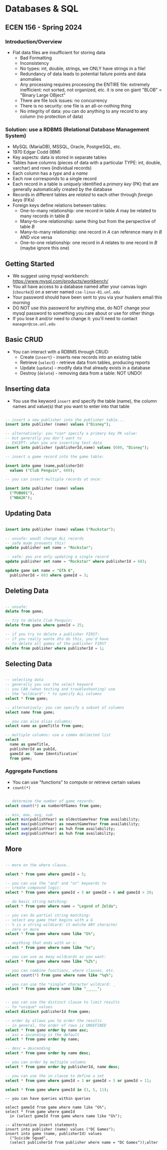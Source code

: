 # Databases & SQL
## ECEN 156 - Spring 2024

### Introduction/Overview

* Flat data files are insufficient for storing data
  * Bad Formatting
  * Inconsistency
  * No types: int, double, strings, we ONLY have strings in a file!
  * Redundancy of data leads to potential failure points and data anomalies
  * Any processing requires processing the ENTIRE file: extremely inefficient: not sorted, not organized, etc. it is one on giant "BLOB" = "Binary Large OBject"
  * There are file lock issues: no concurrency
  * There is no security: one file is an all-or-nothing thing
  * No integrity of data: you can do anything to any record to any column (no protection of data)

### Solution: use a RDBMS (Relational Database Management System)

* MySQL (MariaDB), MSSQL, Oracle, PostgreSQL, etc.
* 1970 Edgar Codd (IBM)
* Key aspects: data is stored in separate tables
* Tables have columns (pieces of data with a particular TYPE: int, double, varchar) and rows (individual records)
* Each column has a *type* and a *name*
* Each row corresponds to a single record
* Each record in a table is *uniquely* identified a *primary key* (PK) that are generally automatically created by the database
* Records in different tables are *related* to each other through *foreign keys* (FKs)
* Foreign keys define relations between tables:
  * One-to-many relationship: one record in table $A$ may be related to many records in table $B$
  * Many-to-one relationship: same thing but from the perspective of table $B$
  * Many-to-many relationship: one record in $A$ can reference many in $B$ AND vice versa
  * One-to-one relationship: one record in $A$ relates to one record in $B$ (maybe ignore this one)

## Getting Started

* We suggest using mysql workbench: https://www.mysql.com/products/workbench/
* You all have access to a database named after your canvas login (`cbourke3`) on a server named `cse-linux-01.unl.edu`
* Your password should have been sent to you via your huskers email this morning
* DO NOT use this password for anything else, do NOT change your mysql password to something you care about or use for other things
* If you lose it and/or need to change it: you'll need to contact `manager@cse.unl.edu`

## Basic CRUD

* You can interact with a RDBMS through CRUD:
    * Create (`insert`) - inserts new records into an existing table
    * Retrieve (`select`) - retrieve data from tables, producing reports
    * Update (`update`) - modify data that already exists in a database
    * Destroy (`delete`) - removing data from a table: NOT UNDO!

## Inserting data

* You use the keyword `insert` and specify the table (name), the column names and value(s) that you want to enter into that table

```sql

-- insert a new publisher into the publisher table...
insert into publisher (name) values ("Disney");

-- alternatively: you *can* specify a primary key PK value:
-- but generally you don't want to
-- EXCEPT: when you are inserting test data
insert into publisher (publisherId,name) values (600, "Disney");

-- insert a game record into the game table:

insert into game (name,publisherId)
  values ("Club Penguin", 600);

-- you can insert multiple records at once:

insert into publisher (name) values
  ("PUB001"),
  ("NBA2K");
```

## Updating Data

```sql

insert into publisher (name) values ("Ruckstar");

-- unsafe: woudl change ALL records
-- safe mode prevents this!
update publisher set name = "Rockstar";

-- safe: you are only updating a single record
update publisher set name = "Rockstar" where publisherId = 603;

update game set name = "GTA 6",
  publisherId = 603 where gameId = 3;

```

## Deleting Data

```sql

-- unsafe:
delete from game;

-- try to delete Club Penguin:
delete from game where gameId = 25;

-- if you try to delete a publisher FIRST:
-- if you really wante dto do this, you'd have
-- to delete all games of the publisher FIRST
delete from publisher where publisherId = 1;
```

## Selecting Data

```sql

-- selecting data
-- generally you use the select keyword
-- you CAN (when testing and troubleshooting) use
-- the "wildcard": * to specify ALL columns
select * from game;

-- alternatively: you can specify a subset of columns
select name from game;

-- you can also alias columns:
select name as gameTitle from game;

-- multiple columns: use a comma delimited list
select
  name as gameTitle,
  publisherId as pubId,
  gameId as `Game Identification`
  from game;
```

### Aggregate Functions

* You can use "functions" to compute or retrieve certain values
* `count(*)`

```sql

-- determine the number of game records:
select count(*) as numberOfGames from game;

-- min, max, avg, sum
select min(publishYear) as oldestGameYear from availability;
select max(publishYear) as newestGameYear from availability;
select sum(publishYear) as huh from availability;
select avg(publishYear) as huh from availability;

```

## More

```sql

-- more on the where clause..

select * from game where gameId = 5;

-- you can use the "and" and "or" keywords to
-- create compound logic:
select * from game where gameId = 5 or gameId = 6 and gameId > 20;

-- do basic string matching:
select * from game where name = "Legend of Zelda";

-- you can do partial string matching:
-- select any game that begins with a G
-- % is a string wildcard: it matche ANY character
-- zero or more
select * from game where name like "G%";

-- anything that ends with an s:
select * from game where name like "%s";

-- you can use as many wildcards as you want:
select * from game where name like "%Z%";

-- you can combine functions, where clauses, etc.
select count(*) from game where name like "%q%";

-- you can use the *single* character wildcard: _
select * from game where name like "_____";


-- you can use the distinct clause to limit results
-- to *unique* values
select distinct publisherId from game;

-- order by allows you to order the results
-- in general, the order of rows is UNDEFINED
select * from game order by name asc;
-- asc = ascending is the default
select * from game order by name;

-- desc = descending
select * from game order by name desc;

-- you can order by multiple columns
select * from game order by publisherId, name desc;

-- you can use the in clause to define a set
select * from game where gameId = 3 or gameId = 5 or gameId = 11;

select * from game where gameId in (3, 5, 11);
```

```
-- you can have queries within queries

select gameId from game where name like "G%";
select * from game where gameId
  in (select gameId from game where name like "G%");

-- alternative insert statements
insert into publisher (name) values ("DC Games");
insert into game (name, publisherId) values
  ("Suicide Squad",
  (select publisherId from publisher where name = "DC Games"));alter
```



```text









```
